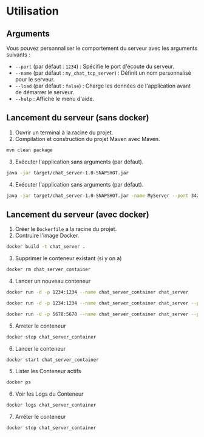 # Utilisation

## Arguments

   Vous pouvez personnaliser le comportement du serveur avec les arguments suivants :

   - `--port` (par défaut : `1234`) : Spécifie le port d'écoute du serveur.
   - `--name` (par défaut : `my_chat_tcp_server`) : Définit un nom personnalisé pour le serveur.
   - `--load` (par défaut : `false`) : Charge les données de l'application avant de démarrer le serveur.
   - `--help` : Affiche le menu d'aide.

## Lancement du serveur (sans docker)

1. Ouvrir un terminal à la racine du projet. 
2. Compilation et construction du projet Maven avec Maven.
```bash
mvn clean package
```
3. Exécuter l'application sans arguments (par défaut).
```bash
java -jar target/chat_server-1.0-SNAPSHOT.jar
```
4. Exécuter l'application sans arguments (par défaut).
```bash
java -jar target/chat_server-1.0-SNAPSHOT.jar -name MyServer --port 3424
```

## Lancement du serveur (avec docker)
1. Créer le `Dockerfile` a la racine du projet.
2. Contruire l'image Docker.
```bash
docker build -t chat_server .
```
3. Supprimer le conteneur existant (si y on a)
```bash
docker rm chat_server_container
```
4. Lancer un nouveau conteneur
```bash
docker run -d -p 1234:1234 --name chat_server_container chat_server
```
```bash
docker run -d -p 1234:1234 --name chat_server_container chat_server --port 1234 --name my_chat_tcp_server --load false
```
```bash
docker run -d -p 5678:5678 --name chat_server_container chat_server --port 5678 --name custom_server --load true
```
5. Arreter le conteneur
```bash
docker stop chat_server_container
```
6. Lancer le conteneur
```bash
docker start chat_server_container
```
5. Lister les Conteneur actifs
```bash
docker ps
```
6. Voir les Logs du Conteneur
```bash
docker logs chat_server_container
```
7. Arréter le conteneur 
```bash
docker stop chat_server_container
```